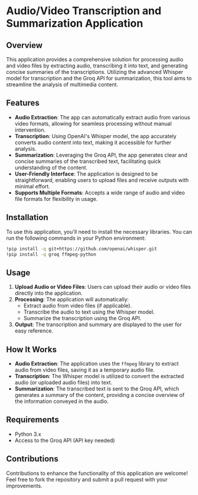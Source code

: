 # Audio/Video Transcription and Summarization Application

## Overview

This application provides a comprehensive solution for processing audio and video files by extracting audio, transcribing it into text, and generating concise summaries of the transcriptions. Utilizing the advanced Whisper model for transcription and the Groq API for summarization, this tool aims to streamline the analysis of multimedia content.

## Features

- **Audio Extraction**: The app can automatically extract audio from various video formats, allowing for seamless processing without manual intervention.
- **Transcription**: Using OpenAI's Whisper model, the app accurately converts audio content into text, making it accessible for further analysis.
- **Summarization**: Leveraging the Groq API, the app generates clear and concise summaries of the transcribed text, facilitating quick understanding of the content.
- **User-Friendly Interface**: The application is designed to be straightforward, enabling users to upload files and receive outputs with minimal effort.
- **Supports Multiple Formats**: Accepts a wide range of audio and video file formats for flexibility in usage.

## Installation

To use this application, you'll need to install the necessary libraries. You can run the following commands in your Python environment:

```bash
!pip install -q git+https://github.com/openai/whisper.git
!pip install -q groq ffmpeg-python
```

## Usage

1. **Upload Audio or Video Files**: Users can upload their audio or video files directly into the application.
2. **Processing**: The application will automatically:
   - Extract audio from video files (if applicable).
   - Transcribe the audio to text using the Whisper model.
   - Summarize the transcription using the Groq API.
3. **Output**: The transcription and summary are displayed to the user for easy reference.

## How It Works

- **Audio Extraction**: The application uses the `ffmpeg` library to extract audio from video files, saving it as a temporary audio file.
- **Transcription**: The Whisper model is utilized to convert the extracted audio (or uploaded audio files) into text.
- **Summarization**: The transcribed text is sent to the Groq API, which generates a summary of the content, providing a concise overview of the information conveyed in the audio.

## Requirements

- Python 3.x
- Access to the Groq API (API key needed)

## Contributions

Contributions to enhance the functionality of this application are welcome! Feel free to fork the repository and submit a pull request with your improvements.
